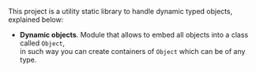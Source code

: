 This project is a utility static library to handle dynamic typed objects, explained below:
 - **Dynamic objects**. Module that allows to embed all objects into a class called `Object`,
    <br>in such way you can create containers of `Object` which can be of any type.
